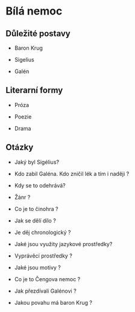 # Bílá nemoc
## Důležité postavy

- Baron Krug

- Sigelius

- Galén

## Literarní formy

- Próza

- Poezie

- Drama

## Otázky

- Jaký byl Sigélius?

- Kdo zabil Galéna. Kdo zničil lék a tím i naději ?

- Kdy se to odehrává?

- Žánr ?

- Co je to činohra ?

- Jak se dělí dílo ?

- Je děj chronologický ?

- Jaké jsou využity jazykové prostředky?

- Vyprávěcí prostředky ?

- Jaké jsou motivy ?

- Co je to Čengova nemoc ?

- Jak přezdívali Galénovi ?

- Jakou povahu má baron Krug ?